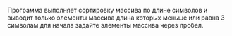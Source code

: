 Программа выполняет сортировку массива по длине символов и выводит только элементы массива длина которых меньше или равна 3 символам 
для начала задайте элементы массива через пробел.

